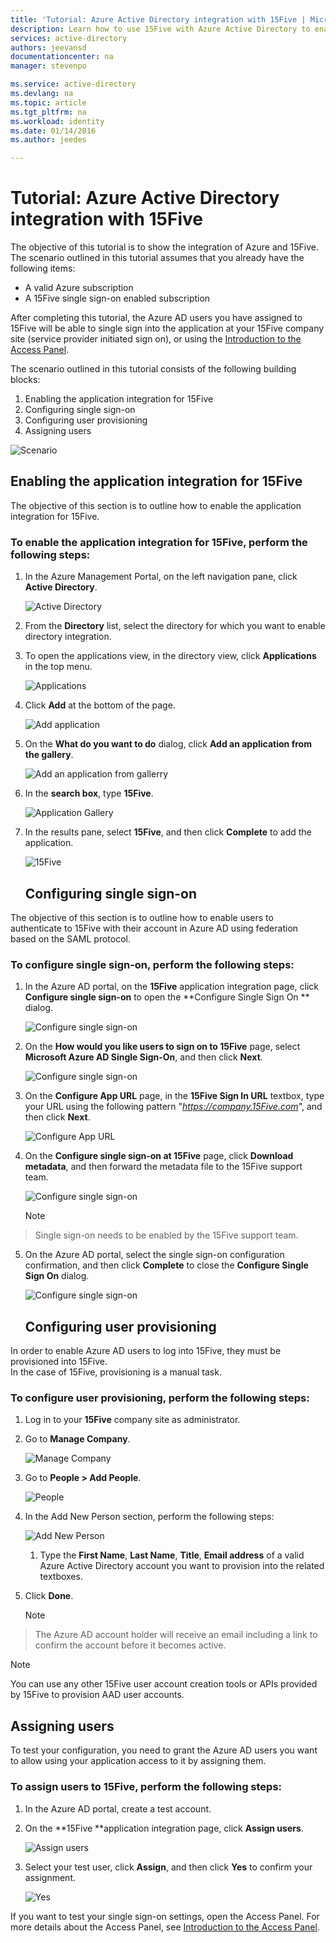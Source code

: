 ```yaml
---
title: 'Tutorial: Azure Active Directory integration with 15Five | Microsoft Azure'
description: Learn how to use 15Five with Azure Active Directory to enable single sign-on, automated provisioning, and more!
services: active-directory
authors: jeevansd
documentationcenter: na
manager: stevenpo

ms.service: active-directory
ms.devlang: na
ms.topic: article
ms.tgt_pltfrm: na
ms.workload: identity
ms.date: 01/14/2016
ms.author: jeedes

---
```

# Tutorial: Azure Active Directory integration with 15Five
The objective of this tutorial is to show the integration of Azure and 15Five. The scenario outlined in this tutorial assumes that you already have the following items:

* A valid Azure subscription
* A 15Five single sign-on enabled subscription

After completing this tutorial, the Azure AD users you have assigned to 15Five will be able to single sign into the application at your 15Five company site (service provider initiated sign on), or using the [Introduction to the Access Panel](active-directory-saas-access-panel-introduction.md).

The scenario outlined in this tutorial consists of the following building blocks:

1. Enabling the application integration for 15Five
2. Configuring single sign-on
3. Configuring user provisioning
4. Assigning users

![Scenario](./media/active-directory-saas-15five-tutorial/IC784667.png "Scenario")

## Enabling the application integration for 15Five
The objective of this section is to outline how to enable the application integration for 15Five.

### To enable the application integration for 15Five, perform the following steps:
1. In the Azure Management Portal, on the left navigation pane, click **Active Directory**.

   ![Active Directory](./media/active-directory-saas-15five-tutorial/IC700993.png "Active Directory")

2. From the **Directory** list, select the directory for which you want to enable directory integration.

3. To open the applications view, in the directory view, click **Applications** in the top menu.

   ![Applications](./media/active-directory-saas-15five-tutorial/IC700994.png "Applications")

4. Click **Add** at the bottom of the page.

   ![Add application](./media/active-directory-saas-15five-tutorial/IC749321.png "Add application")

5. On the **What do you want to do** dialog, click **Add an application from the gallery**.

   ![Add an application from gallerry](./media/active-directory-saas-15five-tutorial/IC749322.png "Add an application from gallerry")

6. In the **search box**, type **15Five**.

   ![Application Gallery](./media/active-directory-saas-15five-tutorial/IC784668.png "Application Gallery")

7. In the results pane, select **15Five**, and then click **Complete** to add the application.

   ![15Five](./media/active-directory-saas-15five-tutorial/IC784669.png "15Five")

   ## Configuring single sign-on

The objective of this section is to outline how to enable users to authenticate to 15Five with their account in Azure AD using federation based on the SAML protocol.

### To configure single sign-on, perform the following steps:
1. In the Azure AD portal, on the **15Five** application integration page, click **Configure single sign-on** to open the **Configure Single Sign On ** dialog.

   ![Configure single sign-on](./media/active-directory-saas-15five-tutorial/IC784670.png "Configure single sign-on")

2. On the **How would you like users to sign on to 15Five** page, select **Microsoft Azure AD Single Sign-On**, and then click **Next**.

   ![Configure single sign-on](./media/active-directory-saas-15five-tutorial/IC784671.png "Configure single sign-on")

3. On the **Configure App URL** page, in the **15Five Sign In URL** textbox, type your URL using the following pattern "*https://company.15Five.com*", and then click **Next**.

   ![Configure App URL](./media/active-directory-saas-15five-tutorial/IC784672.png "Configure App URL")

4. On the **Configure single sign-on at 15Five** page, click **Download metadata**, and then forward the metadata file to the 15Five support team.

   ![Configure single sign-on](./media/active-directory-saas-15five-tutorial/IC784673.png "Configure single sign-on")

   > [!NOTE]
> Single sign-on needs to be enabled by the 15Five support team.
> 
5. On the Azure AD portal, select the single sign-on configuration confirmation, and then click **Complete** to close the **Configure Single Sign On** dialog.

   ![Configure single sign-on](./media/active-directory-saas-15five-tutorial/IC784674.png "Configure single sign-on")

   ## Configuring user provisioning

In order to enable Azure AD users to log into 15Five, they must be provisioned into 15Five.  
In the case of 15Five, provisioning is a manual task.

### To configure user provisioning, perform the following steps:
1. Log in to your **15Five** company site as administrator.

2. Go to **Manage Company**.

   ![Manage Company](./media/active-directory-saas-15five-tutorial/IC784675.png "Manage Company")

3. Go to **People \> Add People**.

   ![People](./media/active-directory-saas-15five-tutorial/IC784676.png "People")

4. In the Add New Person section, perform the following steps:

   ![Add New Person](./media/active-directory-saas-15five-tutorial/IC784677.png "Add New Person")

   1. Type the **First Name**, **Last Name**, **Title**, **Email address** of a valid Azure Active Directory account you want to provision into the related textboxes.
2. Click **Done**.

   > [!NOTE]
> The Azure AD account holder will receive an email including a link to confirm the account before it becomes active.
> 
> 

> [!NOTE]
> You can use any other 15Five user account creation tools or APIs provided by 15Five to provision AAD user accounts.
> 
> 
## Assigning users
To test your configuration, you need to grant the Azure AD users you want to allow using your application access to it by assigning them.

### To assign users to 15Five, perform the following steps:
1. In the Azure AD portal, create a test account.

2. On the **15Five **application integration page, click **Assign users**.

   ![Assign users](./media/active-directory-saas-15five-tutorial/IC784678.png "Assign users")

3. Select your test user, click **Assign**, and then click **Yes** to confirm your assignment.

   ![Yes](./media/active-directory-saas-15five-tutorial/IC767830.png "Yes")


If you want to test your single sign-on settings, open the Access Panel. For more details about the Access Panel, see [Introduction to the Access Panel](active-directory-saas-access-panel-introduction.md).


